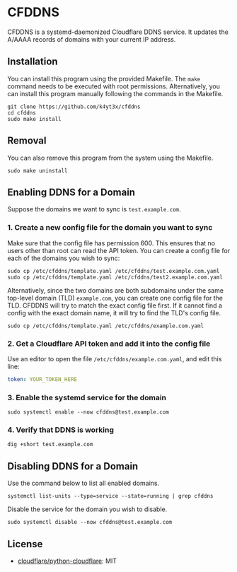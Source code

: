 # CFDDNS

CFDDNS is a systemd-daemonized Cloudflare DDNS service. It updates the A/AAAA records of domains with your current IP address.

## Installation

You can install this program using the provided Makefile. The `make` command needs to be executed with root permissions. Alternatively, you can install this program manually following the commands in the Makefile.

```shell
git clone https://github.com/k4yt3x/cfddns
cd cfddns
sudo make install
```

## Removal

You can also remove this program from the system using the Makefile.

```shell
sudo make uninstall
```

## Enabling DDNS for a Domain

Suppose the domains we want to sync is `test.example.com`.

### 1. Create a new config file for the domain you want to sync

Make sure that the config file has permission 600. This ensures that no users other than root can read the API token. You can create a config file for each of the domains you wish to sync:

```shell
sudo cp /etc/cfddns/template.yaml /etc/cfddns/test.example.com.yaml
sudo cp /etc/cfddns/template.yaml /etc/cfddns/test2.example.com.yaml
```

Alternatively, since the two domains are both subdomains under the same top-level domain (TLD) `example.com`, you can create one config file for the TLD. CFDDNS will try to match the exact config file first. If it cannot find a config with the exact domain name, it will try to find the TLD's config file.

```shell
sudo cp /etc/cfddns/template.yaml /etc/cfddns/example.com.yaml
```

### 2. Get a Cloudflare API token and add it into the config file

Use an editor to open the file `/etc/cfddns/example.com.yaml`, and edit this line:

```yaml
token: YOUR_TOKEN_HERE
```

### 3. Enable the systemd service for the domain

```shell
sudo systemctl enable --now cfddns@test.example.com
```

### 4. Verify that DDNS is working

```shell
dig +short test.example.com
```

## Disabling DDNS for a Domain

Use the command below to list all enabled domains.

```shell
systemctl list-units --type=service --state=running | grep cfddns
```

Disable the service for the domain you wish to disable.

```shell
sudo systemctl disable --now cfddns@test.example.com
```

## License

- [cloudflare/python-cloudflare](https://github.com/cloudflare/python-cloudflare): MIT
